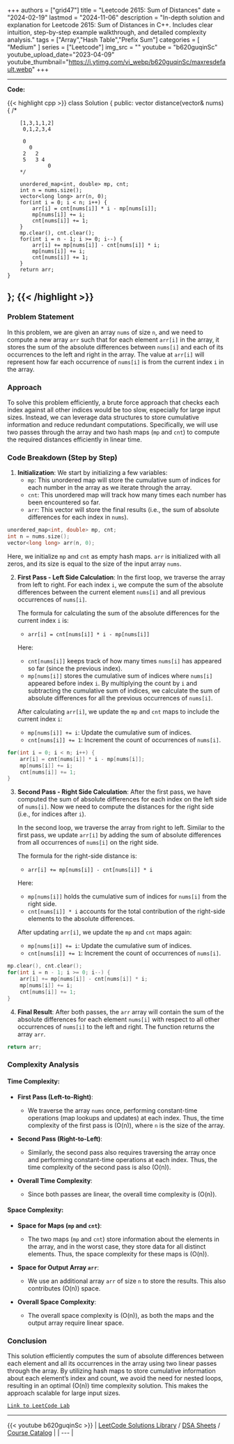 
+++
authors = ["grid47"]
title = "Leetcode 2615: Sum of Distances"
date = "2024-02-19"
lastmod = "2024-11-06"
description = "In-depth solution and explanation for Leetcode 2615: Sum of Distances in C++. Includes clear intuition, step-by-step example walkthrough, and detailed complexity analysis."
tags = ["Array","Hash Table","Prefix Sum"]
categories = [
    "Medium"
]
series = ["Leetcode"]
img_src = ""
youtube = "b620guqinSc"
youtube_upload_date="2023-04-09"
youtube_thumbnail="https://i.ytimg.com/vi_webp/b620guqinSc/maxresdefault.webp"
+++



---
**Code:**

{{< highlight cpp >}}
class Solution {
public:
    vector<long long> distance(vector<int>& nums) {
        /*
        
        [1,3,1,1,2]
         0,1,2,3,4
        
         0
           0  
         2   2
         5   3 4
                 0
        */
        
        unordered_map<int, double> mp, cnt;
        int n = nums.size();
        vector<long long> arr(n, 0);
        for(int i = 0; i < n; i++) {
            arr[i] = cnt[nums[i]] * i - mp[nums[i]];
            mp[nums[i]] += i;
            cnt[nums[i]] += 1;
        }
        mp.clear(), cnt.clear();        
        for(int i = n - 1; i >= 0; i--) {
            arr[i] += mp[nums[i]] - cnt[nums[i]] * i;
            mp[nums[i]] += i;
            cnt[nums[i]] += 1;
        }
        return arr;
    }
};
{{< /highlight >}}
---

### Problem Statement

In this problem, we are given an array `nums` of size `n`, and we need to compute a new array `arr` such that for each element `arr[i]` in the array, it stores the sum of the absolute differences between `nums[i]` and each of its occurrences to the left and right in the array. The value at `arr[i]` will represent how far each occurrence of `nums[i]` is from the current index `i` in the array.

### Approach

To solve this problem efficiently, a brute force approach that checks each index against all other indices would be too slow, especially for large input sizes. Instead, we can leverage data structures to store cumulative information and reduce redundant computations. Specifically, we will use two passes through the array and two hash maps (`mp` and `cnt`) to compute the required distances efficiently in linear time.

### Code Breakdown (Step by Step)

1. **Initialization**:
   We start by initializing a few variables:
   - `mp`: This unordered map will store the cumulative sum of indices for each number in the array as we iterate through the array.
   - `cnt`: This unordered map will track how many times each number has been encountered so far.
   - `arr`: This vector will store the final results (i.e., the sum of absolute differences for each index in `nums`).

```cpp
unordered_map<int, double> mp, cnt;
int n = nums.size();
vector<long long> arr(n, 0);
```

Here, we initialize `mp` and `cnt` as empty hash maps. `arr` is initialized with all zeros, and its size is equal to the size of the input array `nums`.

2. **First Pass - Left Side Calculation**:
   In the first loop, we traverse the array from left to right. For each index `i`, we compute the sum of the absolute differences between the current element `nums[i]` and all previous occurrences of `nums[i]`.

   The formula for calculating the sum of the absolute differences for the current index `i` is:
   - `arr[i] = cnt[nums[i]] * i - mp[nums[i]]`
   
   Here:
   - `cnt[nums[i]]` keeps track of how many times `nums[i]` has appeared so far (since the previous index).
   - `mp[nums[i]]` stores the cumulative sum of indices where `nums[i]` appeared before index `i`. By multiplying the count by `i` and subtracting the cumulative sum of indices, we calculate the sum of absolute differences for all the previous occurrences of `nums[i]`.

   After calculating `arr[i]`, we update the `mp` and `cnt` maps to include the current index `i`:
   - `mp[nums[i]] += i`: Update the cumulative sum of indices.
   - `cnt[nums[i]] += 1`: Increment the count of occurrences of `nums[i]`.

```cpp
for(int i = 0; i < n; i++) {
    arr[i] = cnt[nums[i]] * i - mp[nums[i]];
    mp[nums[i]] += i;
    cnt[nums[i]] += 1;
}
```

3. **Second Pass - Right Side Calculation**:
   After the first pass, we have computed the sum of absolute differences for each index on the left side of `nums[i]`. Now we need to compute the distances for the right side (i.e., for indices after `i`).

   In the second loop, we traverse the array from right to left. Similar to the first pass, we update `arr[i]` by adding the sum of absolute differences from all occurrences of `nums[i]` on the right side.

   The formula for the right-side distance is:
   - `arr[i] += mp[nums[i]] - cnt[nums[i]] * i`
   
   Here:
   - `mp[nums[i]]` holds the cumulative sum of indices for `nums[i]` from the right side.
   - `cnt[nums[i]] * i` accounts for the total contribution of the right-side elements to the absolute differences.

   After updating `arr[i]`, we update the `mp` and `cnt` maps again:
   - `mp[nums[i]] += i`: Update the cumulative sum of indices.
   - `cnt[nums[i]] += 1`: Increment the count of occurrences of `nums[i]`.

```cpp
mp.clear(), cnt.clear();        
for(int i = n - 1; i >= 0; i--) {
    arr[i] += mp[nums[i]] - cnt[nums[i]] * i;
    mp[nums[i]] += i;
    cnt[nums[i]] += 1;
}
```

4. **Final Result**:
   After both passes, the `arr` array will contain the sum of the absolute differences for each element `nums[i]` with respect to all other occurrences of `nums[i]` to the left and right. The function returns the array `arr`.

```cpp
return arr;
```

### Complexity Analysis

#### Time Complexity:
- **First Pass (Left-to-Right)**: 
   - We traverse the array `nums` once, performing constant-time operations (map lookups and updates) at each index. Thus, the time complexity of the first pass is \(O(n)\), where `n` is the size of the array.
   
- **Second Pass (Right-to-Left)**:
   - Similarly, the second pass also requires traversing the array once and performing constant-time operations at each index. Thus, the time complexity of the second pass is also \(O(n)\).
   
- **Overall Time Complexity**:
   - Since both passes are linear, the overall time complexity is \(O(n)\).

#### Space Complexity:
- **Space for Maps (`mp` and `cnt`)**:
   - The two maps (`mp` and `cnt`) store information about the elements in the array, and in the worst case, they store data for all distinct elements. Thus, the space complexity for these maps is \(O(n)\).
   
- **Space for Output Array `arr`**:
   - We use an additional array `arr` of size `n` to store the results. This also contributes \(O(n)\) space.

- **Overall Space Complexity**:
   - The overall space complexity is \(O(n)\), as both the maps and the output array require linear space.

### Conclusion

This solution efficiently computes the sum of absolute differences between each element and all its occurrences in the array using two linear passes through the array. By utilizing hash maps to store cumulative information about each element’s index and count, we avoid the need for nested loops, resulting in an optimal \(O(n)\) time complexity solution. This makes the approach scalable for large input sizes.

[`Link to LeetCode Lab`](https://leetcode.com/problems/sum-of-distances/description/)

---
{{< youtube b620guqinSc >}}
| [LeetCode Solutions Library](https://grid47.xyz/leetcode/) / [DSA Sheets](https://grid47.xyz/sheets/) / [Course Catalog](https://grid47.xyz/courses/) |
| --- |
